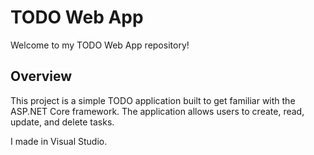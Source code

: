 # TODO Web App

Welcome to my TODO Web App repository!

## Overview

This project is a simple TODO application built to get familiar with the ASP.NET Core framework. The application allows users to create, read, update, and delete tasks. 

I made in Visual Studio.
